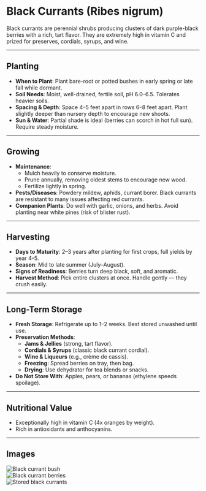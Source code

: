 # Black Currants (Ribes nigrum)

Black currants are perennial shrubs producing clusters of dark purple-black berries with a rich, tart flavor. They are extremely high in vitamin C and prized for preserves, cordials, syrups, and wine.

---

## Planting
- **When to Plant**: Plant bare-root or potted bushes in early spring or late fall while dormant.
- **Soil Needs**: Moist, well-drained, fertile soil, pH 6.0–6.5. Tolerates heavier soils.
- **Spacing & Depth**: Space 4–5 feet apart in rows 6–8 feet apart. Plant slightly deeper than nursery depth to encourage new shoots.
- **Sun & Water**: Partial shade is ideal (berries can scorch in hot full sun). Require steady moisture.

---

## Growing
- **Maintenance**:  
  - Mulch heavily to conserve moisture.  
  - Prune annually, removing oldest stems to encourage new wood.  
  - Fertilize lightly in spring.  
- **Pests/Diseases**: Powdery mildew, aphids, currant borer. Black currants are resistant to many issues affecting red currants.  
- **Companion Plants**: Do well with garlic, onions, and herbs. Avoid planting near white pines (risk of blister rust).

---

## Harvesting
- **Days to Maturity**: 2–3 years after planting for first crops, full yields by year 4–5.
- **Season**: Mid to late summer (July–August).
- **Signs of Readiness**: Berries turn deep black, soft, and aromatic.
- **Harvest Method**: Pick entire clusters at once. Handle gently — they crush easily.

---

## Long-Term Storage
- **Fresh Storage**: Refrigerate up to 1–2 weeks. Best stored unwashed until use.  
- **Preservation Methods**:  
  - **Jams & Jellies** (strong, tart flavor).  
  - **Cordials & Syrups** (classic black currant cordial).  
  - **Wine & Liqueurs** (e.g., crème de cassis).  
  - **Freezing**: Spread berries on tray, then bag.  
  - **Drying**: Use dehydrator for tea blends or snacks.  
- **Do Not Store With**: Apples, pears, or bananas (ethylene speeds spoilage).

---

## Nutritional Value
- Exceptionally high in vitamin C (4x oranges by weight).  
- Rich in antioxidants and anthocyanins.  

---

## Images
![Black currant bush](images/black-currants-plant.jpg)  
![Black currant berries](images/black-currants-berries.jpg)  
![Stored black currants](images/black-currants-storage.jpg)  
